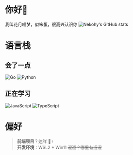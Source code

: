 # 你好👋
我叫花月喵梦，似笨蛋，很高兴认识你
![Nekohy's GitHub stats](https://github-readme-stats.vercel.app/api?username=Nekohy&show_icons=true&theme=transparent)

# 语言栈

## 会了一点
![Go](https://img.shields.io/badge/Go-00ADD8?style=for-the-badge&logo=go&logoColor=white)
![Python](https://img.shields.io/badge/Python-3776AB?style=for-the-badge&logo=python&logoColor=white)

## 正在学习
![JavaScript](https://img.shields.io/badge/JavaScript-F7DF1E?style=for-the-badge&logo=javascript&logoColor=black)
![TypeScript](https://img.shields.io/badge/TypeScript-007ACC?style=for-the-badge&logo=typescript&logoColor=white)

# 偏好

> **前端项目**？达咩 🙅♀️  
> **开发环境**：WSL2 + Win11 
> ~~涩涩？哪里有涩涩~~
